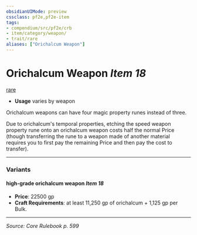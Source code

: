 ```yaml
---
obsidianUIMode: preview
cssclass: pf2e,pf2e-item
tags:
- compendium/src/pf2e/crb
- item/category/weapon/
- trait/rare
aliases: ["Orichalcum Weapon"]
---
```

# Orichalcum Weapon *Item 18*  
[rare](rare.md "Rare Rarity Trait")  

- **Usage** varies by weapon

Orichalcum weapons can have four magic property runes instead of three.

Due to orichalcum's temporal properties, etching the speed weapon property rune onto an orichalcum weapon costs half the normal Price (though transferring the rune to a weapon made of another material requires you to first pay the remaining Price and then pay the cost to transfer).

---

### Variants

#### high-grade orichalcum weapon *Item 18*

- **Price**: 22500 gp
- **Craft Requirements**: at least 11,250 gp of orichalcum + 1,125 gp per Bulk.

---
*Source: Core Rulebook p. 599*
